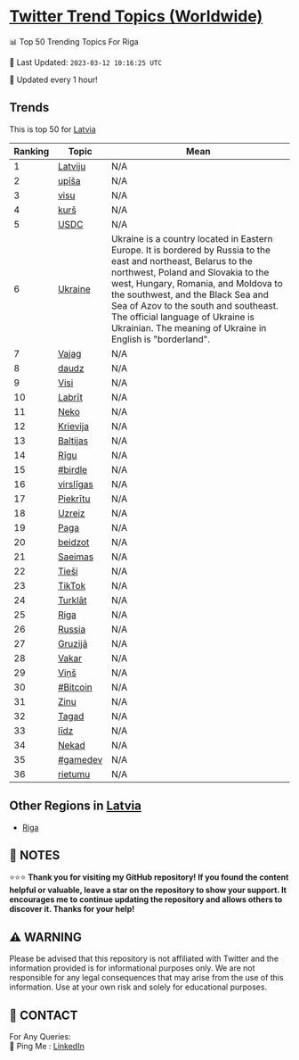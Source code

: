 [Twitter Trend Topics (Worldwide)](https://github.com/ErcinDedeoglu/Twitter-Trend-Topics)
==========


📊 Top 50 Trending Topics For Riga

📆 Last Updated: `2023-03-12 10:16:25 UTC`

🔧 Updated every 1 hour!


## Trends

This is top 50 for [Latvia](</Latvia>)

| Ranking | Topic | Mean |
| ------- | ------------ | ------------ |
| 1 | [Latviju](http://twitter.com/search?q=Latviju) | N/A |
| 2 | [upīša](http://twitter.com/search?q=up%c4%ab%c5%a1a) | N/A |
| 3 | [visu](http://twitter.com/search?q=visu) | N/A |
| 4 | [kurš](http://twitter.com/search?q=kur%c5%a1) | N/A |
| 5 | [USDC](http://twitter.com/search?q=USDC) | N/A |
| 6 | [Ukraine](http://twitter.com/search?q=Ukraine) | Ukraine is a country located in Eastern Europe. It is bordered by Russia to the east and northeast, Belarus to the northwest, Poland and Slovakia to the west, Hungary, Romania, and Moldova to the southwest, and the Black Sea and Sea of Azov to the south and southeast. The official language of Ukraine is Ukrainian. The meaning of Ukraine in English is "borderland". |
| 7 | [Vajag](http://twitter.com/search?q=Vajag) | N/A |
| 8 | [daudz](http://twitter.com/search?q=daudz) | N/A |
| 9 | [Visi](http://twitter.com/search?q=Visi) | N/A |
| 10 | [Labrīt](http://twitter.com/search?q=Labr%c4%abt) | N/A |
| 11 | [Neko](http://twitter.com/search?q=Neko) | N/A |
| 12 | [Krievija](http://twitter.com/search?q=Krievija) | N/A |
| 13 | [Baltijas](http://twitter.com/search?q=Baltijas) | N/A |
| 14 | [Rīgu](http://twitter.com/search?q=R%c4%abgu) | N/A |
| 15 | [#birdle](http://twitter.com/search?q=%23birdle) | N/A |
| 16 | [virslīgas](http://twitter.com/search?q=virsl%c4%abgas) | N/A |
| 17 | [Piekrītu](http://twitter.com/search?q=Piekr%c4%abtu) | N/A |
| 18 | [Uzreiz](http://twitter.com/search?q=Uzreiz) | N/A |
| 19 | [Paga](http://twitter.com/search?q=Paga) | N/A |
| 20 | [beidzot](http://twitter.com/search?q=beidzot) | N/A |
| 21 | [Saeimas](http://twitter.com/search?q=Saeimas) | N/A |
| 22 | [Tieši](http://twitter.com/search?q=Tie%c5%a1i) | N/A |
| 23 | [TikTok](http://twitter.com/search?q=TikTok) | N/A |
| 24 | [Turklāt](http://twitter.com/search?q=Turkl%c4%81t) | N/A |
| 25 | [Riga](http://twitter.com/search?q=Riga) | N/A |
| 26 | [Russia](http://twitter.com/search?q=Russia) | N/A |
| 27 | [Gruzijā](http://twitter.com/search?q=Gruzij%c4%81) | N/A |
| 28 | [Vakar](http://twitter.com/search?q=Vakar) | N/A |
| 29 | [Viņš](http://twitter.com/search?q=Vi%c5%86%c5%a1) | N/A |
| 30 | [#Bitcoin](http://twitter.com/search?q=%23Bitcoin) | N/A |
| 31 | [Zinu](http://twitter.com/search?q=Zinu) | N/A |
| 32 | [Tagad](http://twitter.com/search?q=Tagad) | N/A |
| 33 | [līdz](http://twitter.com/search?q=l%c4%abdz) | N/A |
| 34 | [Nekad](http://twitter.com/search?q=Nekad) | N/A |
| 35 | [#gamedev](http://twitter.com/search?q=%23gamedev) | N/A |
| 36 | [rietumu](http://twitter.com/search?q=rietumu) | N/A |



## Other Regions in [Latvia](</Latvia>)

* [Riga](</Latvia/Riga.md>)



## 📝 NOTES

⭐⭐⭐ **Thank you for visiting my GitHub repository! If you found the content helpful or valuable, leave a star on the repository to show your support. It encourages me to continue updating the repository and allows others to discover it. Thanks for your help!**


## ⚠️ WARNING

Please be advised that this repository is not affiliated with Twitter and the information provided is for informational purposes only. We are not responsible for any legal consequences that may arise from the use of this information. Use at your own risk and solely for educational purposes.


## 📨 CONTACT

 For Any Queries:  
            🏓 Ping Me : [LinkedIn](https://www.linkedin.com/in/ercindedeoglu/)
